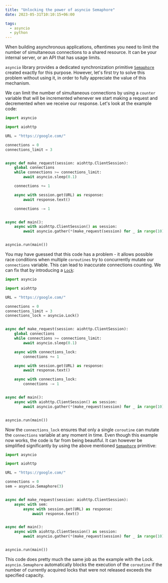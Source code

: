 ```yaml
---
title: "Unlocking the power of asyncio Semaphore"
date: 2023-05-31T10:10:15+06:00

tags:
  - asyncio
  - python
---
```


When building asynchronous applications, oftentimes you need to limit the number of simultaneous connections to a shared resource. It can be your internal server, or an API that has usage limits.

`asyncio` library provides a dedicated synchronization primitive [`Semaphore`](https://docs.python.org/3/library/asyncio-sync.html#asyncio.Semaphore) created exactly for this purpose. However, let's first try to solve this problem without using it, in order to fully appreciate the value of this mechanism.

We can limit the number of simultaneous connections by using a `counter` variable that will be incremented whenever we start making a request and decremented when we receive our response. Let's look at the example code:

```python
import asyncio

import aiohttp

URL = "https://google.com/"

connections = 0
connections_limit = 3


async def make_request(session: aiohttp.ClientSession):
    global connections
    while connections >= connections_limit:
        await asyncio.sleep(0.1)

    connections += 1

    async with session.get(URL) as response:
        await response.text()

    connections -= 1


async def main():
    async with aiohttp.ClientSession() as session:
        await asyncio.gather(*(make_request(session) for _ in range(10)))


asyncio.run(main())
```

You may have guessed that this code has a problem - it allows possible race conditions when multiple `coroutines` try to concurrently mutate our `connections` variable. This can lead to inaccurate connections counting. We can fix that by introducing a [`Lock`](https://docs.python.org/3/library/asyncio-sync.html#lock):

```python
import asyncio

import aiohttp

URL = "https://google.com/"

connections = 0
connections_limit = 3
connections_lock = asyncio.Lock()


async def make_request(session: aiohttp.ClientSession):
    global connections
    while connections >= connections_limit:
        await asyncio.sleep(0.1)

    async with connections_lock:
        connections += 1

    async with session.get(URL) as response:
        await response.text()

    async with connections_lock:
        connections -= 1


async def main():
    async with aiohttp.ClientSession() as session:
        await asyncio.gather(*(make_request(session) for _ in range(10)))


asyncio.run(main())
```

Now the `connections_lock` ensures that only a single `coroutine` can mutate the `connections` variable at any moment in time. Even though this example now works, the code is far from being beautiful. It can however be simplified significantly by using the above mentioned [`Semaphore`](https://docs.python.org/3/library/asyncio-sync.html#asyncio.Semaphore) primitive:

```python
import asyncio

import aiohttp

URL = "https://google.com/"

connections = 0
sem = asyncio.Semaphore(3)


async def make_request(session: aiohttp.ClientSession):
    async with sem:
        async with session.get(URL) as response:
            await response.text()


async def main():
    async with aiohttp.ClientSession() as session:
        await asyncio.gather(*(make_request(session) for _ in range(10)))


asyncio.run(main())

```

This code does pretty much the same job as the example with the Lock. `asyncio.Semaphore` automatically blocks the execution of the `coroutine` if the number of currently acquired locks that were not released exceeds the specified capacity.
